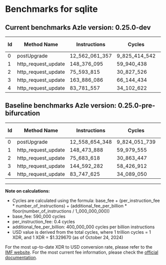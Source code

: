 # Benchmarks for sqlite

## Current benchmarks Azle version: 0.25.0-dev

| Id  | Method Name         | Instructions   | Cycles        | USD           | USD/Million Calls | Change                               |
| --- | ------------------- | -------------- | ------------- | ------------- | ----------------- | ------------------------------------ |
| 0   | postUpgrade         | 12_562_061_357 | 9_825_414_542 | $0.0130645590 | $13_064.55        | <font color="red">+3_407_009</font>  |
| 1   | http_request_update | 148_376_095    | 59_940_438    | $0.0000797010 | $79.70            | <font color="green">-97_793</font>   |
| 2   | http_request_update | 75_593_815     | 30_827_526    | $0.0000409904 | $40.99            | <font color="green">-89_803</font>   |
| 3   | http_request_update | 163_886_086    | 66_144_434    | $0.0000879503 | $87.95            | <font color="red">+19_293_804</font> |
| 4   | http_request_update | 83_781_557     | 34_102_622    | $0.0000453452 | $45.34            | <font color="red">+33_932</font>     |

## Baseline benchmarks Azle version: 0.25.0-pre-bifurcation

| Id  | Method Name         | Instructions   | Cycles        | USD           | USD/Million Calls |
| --- | ------------------- | -------------- | ------------- | ------------- | ----------------- |
| 0   | postUpgrade         | 12_558_654_348 | 9_824_051_739 | $0.0130627469 | $13_062.74        |
| 1   | http_request_update | 148_473_888    | 59_979_555    | $0.0000797530 | $79.75            |
| 2   | http_request_update | 75_683_618     | 30_863_447    | $0.0000410382 | $41.03            |
| 3   | http_request_update | 144_592_282    | 58_426_912    | $0.0000776885 | $77.68            |
| 4   | http_request_update | 83_747_625     | 34_089_050    | $0.0000453272 | $45.32            |

---

**Note on calculations:**

-   Cycles are calculated using the formula: base_fee + (per_instruction_fee \* number_of_instructions) + (additional_fee_per_billion \* floor(number_of_instructions / 1_000_000_000))
-   base_fee: 590_000 cycles
-   per_instruction_fee: 0.4 cycles
-   additional_fee_per_billion: 400_000_000 cycles per billion instructions
-   USD value is derived from the total cycles, where 1 trillion cycles = 1 XDR, and 1 XDR = $1.329670 (as of October 24, 2024)

For the most up-to-date XDR to USD conversion rate, please refer to the [IMF website](https://www.imf.org/external/np/fin/data/rms_sdrv.aspx).
For the most current fee information, please check the [official documentation](https://internetcomputer.org/docs/current/developer-docs/gas-cost#execution).
